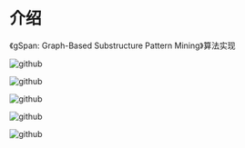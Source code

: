 # 介绍
《gSpan: Graph-Based Substructure Pattern Mining》算法实现



![github](https://github.com/songjs1993/model/raw/master/gSpan/intro/1.png)  

![github](https://github.com/songjs1993/model/raw/master/gSpan/intro/2.png)

![github](https://github.com/songjs1993/model/raw/master/gSpan/intro/3.png)

![github](https://github.com/songjs1993/model/raw/master/gSpan/intro/4.png)

![github](https://github.com/songjs1993/model/raw/master/gSpan/intro/5.png)

